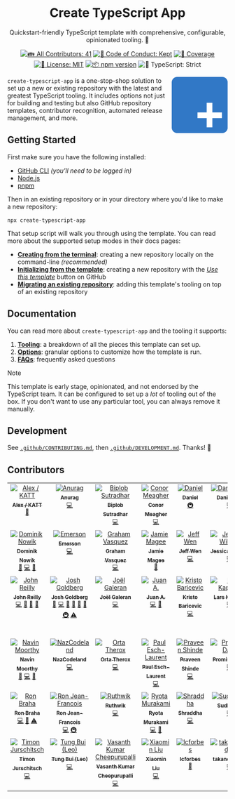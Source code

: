 <h1 align="center">Create TypeScript App</h1>

<p align="center">Quickstart-friendly TypeScript template with comprehensive, configurable, opinionated tooling. 💝</p>

<p align="center">
	<!-- prettier-ignore-start -->
	<!-- ALL-CONTRIBUTORS-BADGE:START - Do not remove or modify this section -->
	<a href="#contributors" target="_blank"><img alt="👪 All Contributors: 41" src="https://img.shields.io/badge/%F0%9F%91%AA_all_contributors-41-21bb42.svg" /></a>
<!-- ALL-CONTRIBUTORS-BADGE:END -->
	<!-- prettier-ignore-end -->
	<a href="https://github.com/JoshuaKGoldberg/create-typescript-app/blob/main/.github/CODE_OF_CONDUCT.md" target="_blank"><img alt="🤝 Code of Conduct: Kept" src="https://img.shields.io/badge/%F0%9F%A4%9D_code_of_conduct-kept-21bb42" /></a>
	<a href="https://codecov.io/gh/JoshuaKGoldberg/create-typescript-app" target="_blank"><img alt="🧪 Coverage" src="https://img.shields.io/codecov/c/github/JoshuaKGoldberg/create-typescript-app?label=%F0%9F%A7%AA%20coverage" /></a>
	<a href="https://github.com/JoshuaKGoldberg/create-typescript-app/blob/main/LICENSE.md" target="_blank"><img alt="📝 License: MIT" src="https://img.shields.io/badge/%F0%9F%93%9D_license-MIT-21bb42.svg"></a>
	<a href="http://npmjs.com/package/create-typescript-app"><img alt="📦 npm version" src="https://img.shields.io/npm/v/create-typescript-app?color=21bb42&label=%F0%9F%93%A6%20npm" /></a>
	<img alt="💪 TypeScript: Strict" src="https://img.shields.io/badge/%F0%9F%92%AA_typescript-strict-21bb42.svg" />
</p>

<img align="right" alt="Project logo: the TypeScript blue square with rounded corners, but a plus sign instead of 'TS'" src="./docs/create-typescript-app.png">

`create-typescript-app` is a one-stop-shop solution to set up a new or existing repository with the latest and greatest TypeScript tooling.
It includes options not just for building and testing but also GitHub repository templates, contributor recognition, automated release management, and more.

## Getting Started

First make sure you have the following installed:

- [GitHub CLI](https://cli.github.com) _(you'll need to be logged in)_
- [Node.js](https://nodejs.org)
- [pnpm](https://pnpm.io)

Then in an existing repository or in your directory where you'd like to make a new repository:

```shell
npx create-typescript-app
```

That setup script will walk you through using the template.
You can read more about the supported setup modes in their docs pages:

- [**Creating from the terminal**](./docs/Creation.md): creating a new repository locally on the command-line _(recommended)_
- [**Initializing from the template**](./docs/Initialization.md): creating a new repository with the [_Use this template_](https://github.com/JoshuaKGoldberg/create-typescript-app/generate) button on GitHub
- [**Migrating an existing repository**](./docs/Migration.md): adding this template's tooling on top of an existing repository

## Documentation

You can read more about `create-typescript-app` and the tooling it supports:

1. [**Tooling**](./docs/Tooling.md): a breakdown of all the pieces this template can set up.
2. [**Options**](./docs/Options.md): granular options to customize how the template is run.
3. [**FAQs**](./docs/FAQs.md): frequently asked questions

> [!NOTE]  
> This template is early stage, opinionated, and not endorsed by the TypeScript team.
> It can be configured to set up a _lot_ of tooling out of the box.
> If you don't want to use any particular tool, you can always remove it manually.

## Development

See [`.github/CONTRIBUTING.md`](./.github/CONTRIBUTING.md), then [`.github/DEVELOPMENT.md`](./.github/DEVELOPMENT.md).
Thanks! 💖

## Contributors

<!-- spellchecker: disable -->
<!-- ALL-CONTRIBUTORS-LIST:START - Do not remove or modify this section -->
<!-- prettier-ignore-start -->
<!-- markdownlint-disable -->
<table>
  <tbody>
    <tr>
      <td align="center" valign="top" width="14.28%"><a href="https://katt.dev"><img src="https://avatars.githubusercontent.com/u/459267?v=4?s=100" width="100px;" alt="Alex / KATT"/><br /><sub><b>Alex / KATT</b></sub></a><br /><a href="https://github.com/JoshuaKGoldberg/create-typescript-app/issues?q=author%3Akatt" title="Bug reports">🐛</a></td>
      <td align="center" valign="top" width="14.28%"><a href="https://github.com/garuna-m6"><img src="https://avatars.githubusercontent.com/u/23234342?v=4?s=100" width="100px;" alt="Anurag"/><br /><sub><b>Anurag</b></sub></a><br /><a href="https://github.com/JoshuaKGoldberg/create-typescript-app/commits?author=garuna-m6" title="Code">💻</a></td>
      <td align="center" valign="top" width="14.28%"><a href="http://biplobsd.me"><img src="https://avatars.githubusercontent.com/u/43641536?v=4?s=100" width="100px;" alt="Biplob Sutradhar"/><br /><sub><b>Biplob Sutradhar</b></sub></a><br /><a href="https://github.com/JoshuaKGoldberg/create-typescript-app/commits?author=biplobsd" title="Code">💻</a></td>
      <td align="center" valign="top" width="14.28%"><a href="https://conormeagher.com/"><img src="https://avatars.githubusercontent.com/u/363781?v=4?s=100" width="100px;" alt="Conor Meagher"/><br /><sub><b>Conor Meagher</b></sub></a><br /><a href="https://github.com/JoshuaKGoldberg/create-typescript-app/commits?author=conrmahr" title="Code">💻</a></td>
      <td align="center" valign="top" width="14.28%"><a href="https://github.com/DanexQ"><img src="https://avatars.githubusercontent.com/u/72567464?v=4?s=100" width="100px;" alt="Daniel"/><br /><sub><b>Daniel</b></sub></a><br /><a href="#infra-DanexQ" title="Infrastructure (Hosting, Build-Tools, etc)">🚇</a></td>
      <td align="center" valign="top" width="14.28%"><a href="https://roe.dev/"><img src="https://avatars.githubusercontent.com/u/28706372?v=4?s=100" width="100px;" alt="Daniel Roe"/><br /><sub><b>Daniel Roe</b></sub></a><br /><a href="https://github.com/JoshuaKGoldberg/create-typescript-app/commits?author=danielroe" title="Code">💻</a></td>
      <td align="center" valign="top" width="14.28%"><a href="https://dominicduffin.uk"><img src="https://avatars.githubusercontent.com/u/26224873?v=4?s=100" width="100px;" alt="Dominic Duffin"/><br /><sub><b>Dominic Duffin</b></sub></a><br /><a href="https://github.com/JoshuaKGoldberg/create-typescript-app/commits?author=dominicduffin1" title="Code">💻</a></td>
    </tr>
    <tr>
      <td align="center" valign="top" width="14.28%"><a href="https://github.com/nowyDEV"><img src="https://avatars.githubusercontent.com/u/12304307?v=4?s=100" width="100px;" alt="Dominik Nowik"/><br /><sub><b>Dominik Nowik</b></sub></a><br /><a href="#tool-nowyDEV" title="Tools">🔧</a> <a href="https://github.com/JoshuaKGoldberg/create-typescript-app/commits?author=nowyDEV" title="Code">💻</a> <a href="#ideas-nowyDEV" title="Ideas, Planning, & Feedback">🤔</a></td>
      <td align="center" valign="top" width="14.28%"><a href="https://github.com/emday4prez"><img src="https://avatars.githubusercontent.com/u/35363144?v=4?s=100" width="100px;" alt="Emerson"/><br /><sub><b>Emerson</b></sub></a><br /><a href="https://github.com/JoshuaKGoldberg/create-typescript-app/commits?author=emday4prez" title="Code">💻</a></td>
      <td align="center" valign="top" width="14.28%"><a href="https://gvasquez.dev"><img src="https://avatars.githubusercontent.com/u/7041175?v=4?s=100" width="100px;" alt="Graham Vasquez"/><br /><sub><b>Graham Vasquez</b></sub></a><br /><a href="https://github.com/JoshuaKGoldberg/create-typescript-app/commits?author=gv14982" title="Code">💻</a></td>
      <td align="center" valign="top" width="14.28%"><a href="https://jamiemagee.co.uk"><img src="https://avatars.githubusercontent.com/u/1358764?v=4?s=100" width="100px;" alt="Jamie Magee"/><br /><sub><b>Jamie Magee</b></sub></a><br /><a href="#ideas-jamiemagee" title="Ideas, Planning, & Feedback">🤔</a></td>
      <td align="center" valign="top" width="14.28%"><a href="https://sinchang.me"><img src="https://avatars.githubusercontent.com/u/3297859?v=4?s=100" width="100px;" alt="Jeff Wen"/><br /><sub><b>Jeff Wen</b></sub></a><br /><a href="https://github.com/JoshuaKGoldberg/create-typescript-app/commits?author=sinchang" title="Code">💻</a></td>
      <td align="center" valign="top" width="14.28%"><a href="https://jessicawilkins.dev/"><img src="https://avatars.githubusercontent.com/u/67210629?v=4?s=100" width="100px;" alt="Jessica Wilkins "/><br /><sub><b>Jessica Wilkins </b></sub></a><br /><a href="https://github.com/JoshuaKGoldberg/create-typescript-app/commits?author=jdwilkin4" title="Code">💻</a></td>
      <td align="center" valign="top" width="14.28%"><a href="https://typescriptcourse.com/tutorials"><img src="https://avatars.githubusercontent.com/u/3806031?v=4?s=100" width="100px;" alt="Joe Previte"/><br /><sub><b>Joe Previte</b></sub></a><br /><a href="https://github.com/JoshuaKGoldberg/create-typescript-app/issues?q=author%3Ajsjoeio" title="Bug reports">🐛</a> <a href="https://github.com/JoshuaKGoldberg/create-typescript-app/commits?author=jsjoeio" title="Code">💻</a></td>
    </tr>
    <tr>
      <td align="center" valign="top" width="14.28%"><a href="https://blog.johnnyreilly.com/"><img src="https://avatars.githubusercontent.com/u/1010525?v=4?s=100" width="100px;" alt="John Reilly"/><br /><sub><b>John Reilly</b></sub></a><br /><a href="https://github.com/JoshuaKGoldberg/create-typescript-app/commits?author=johnnyreilly" title="Code">💻</a> <a href="#ideas-johnnyreilly" title="Ideas, Planning, & Feedback">🤔</a> <a href="https://github.com/JoshuaKGoldberg/create-typescript-app/issues?q=author%3Ajohnnyreilly" title="Bug reports">🐛</a> <a href="#maintenance-johnnyreilly" title="Maintenance">🚧</a></td>
      <td align="center" valign="top" width="14.28%"><a href="http://www.joshuakgoldberg.com"><img src="https://avatars.githubusercontent.com/u/3335181?v=4?s=100" width="100px;" alt="Josh Goldberg"/><br /><sub><b>Josh Goldberg</b></sub></a><br /><a href="https://github.com/JoshuaKGoldberg/create-typescript-app/issues?q=author%3AJoshuaKGoldberg" title="Bug reports">🐛</a> <a href="https://github.com/JoshuaKGoldberg/create-typescript-app/commits?author=JoshuaKGoldberg" title="Code">💻</a> <a href="#maintenance-JoshuaKGoldberg" title="Maintenance">🚧</a> <a href="https://github.com/JoshuaKGoldberg/create-typescript-app/pulls?q=is%3Apr+reviewed-by%3AJoshuaKGoldberg" title="Reviewed Pull Requests">👀</a> <a href="#tool-JoshuaKGoldberg" title="Tools">🔧</a> <a href="https://github.com/JoshuaKGoldberg/create-typescript-app/commits?author=JoshuaKGoldberg" title="Documentation">📖</a> <a href="#infra-JoshuaKGoldberg" title="Infrastructure (Hosting, Build-Tools, etc)">🚇</a> <a href="https://github.com/JoshuaKGoldberg/create-typescript-app/commits?author=JoshuaKGoldberg" title="Tests">⚠️</a></td>
      <td align="center" valign="top" width="14.28%"><a href="https://twitter.com/Jolg42"><img src="https://avatars.githubusercontent.com/u/1328733?v=4?s=100" width="100px;" alt="Joël Galeran"/><br /><sub><b>Joël Galeran</b></sub></a><br /><a href="https://github.com/JoshuaKGoldberg/create-typescript-app/commits?author=jolg42" title="Code">💻</a></td>
      <td align="center" valign="top" width="14.28%"><a href="https://github.com/jaas666"><img src="https://avatars.githubusercontent.com/u/30204147?v=4?s=100" width="100px;" alt="Juan A."/><br /><sub><b>Juan A.</b></sub></a><br /><a href="https://github.com/JoshuaKGoldberg/create-typescript-app/commits?author=jaas666" title="Code">💻</a> <a href="https://github.com/JoshuaKGoldberg/create-typescript-app/commits?author=jaas666" title="Documentation">📖</a></td>
      <td align="center" valign="top" width="14.28%"><a href="https://kristo-baricevic.github.io/"><img src="https://avatars.githubusercontent.com/u/108290619?v=4?s=100" width="100px;" alt="Kristo Baricevic"/><br /><sub><b>Kristo Baricevic</b></sub></a><br /><a href="https://github.com/JoshuaKGoldberg/create-typescript-app/commits?author=kristo-baricevic" title="Code">💻</a></td>
      <td align="center" valign="top" width="14.28%"><a href="https://webpro.nl"><img src="https://avatars.githubusercontent.com/u/456426?v=4?s=100" width="100px;" alt="Lars Kappert"/><br /><sub><b>Lars Kappert</b></sub></a><br /><a href="https://github.com/JoshuaKGoldberg/create-typescript-app/commits?author=webpro" title="Code">💻</a></td>
      <td align="center" valign="top" width="14.28%"><a href="https://github.com/Aslemammad"><img src="https://avatars.githubusercontent.com/u/37929992?v=4?s=100" width="100px;" alt="Mohammad Bagher Abiyat"/><br /><sub><b>Mohammad Bagher Abiyat</b></sub></a><br /><a href="https://github.com/JoshuaKGoldberg/create-typescript-app/commits?author=aslemammad" title="Code">💻</a></td>
    </tr>
    <tr>
      <td align="center" valign="top" width="14.28%"><a href="https://navinmoorthy.me/"><img src="https://avatars.githubusercontent.com/u/39694575?v=4?s=100" width="100px;" alt="Navin Moorthy"/><br /><sub><b>Navin Moorthy</b></sub></a><br /><a href="https://github.com/JoshuaKGoldberg/create-typescript-app/issues?q=author%3Anavin-moorthy" title="Bug reports">🐛</a> <a href="https://github.com/JoshuaKGoldberg/create-typescript-app/commits?author=navin-moorthy" title="Code">💻</a> <a href="#ideas-navin-moorthy" title="Ideas, Planning, & Feedback">🤔</a></td>
      <td align="center" valign="top" width="14.28%"><a href="https://github.com/NazCodeland"><img src="https://avatars.githubusercontent.com/u/113494366?v=4?s=100" width="100px;" alt="NazCodeland"/><br /><sub><b>NazCodeland</b></sub></a><br /><a href="https://github.com/JoshuaKGoldberg/create-typescript-app/commits?author=NazCodeland" title="Code">💻</a></td>
      <td align="center" valign="top" width="14.28%"><a href="https://orta.io"><img src="https://avatars.githubusercontent.com/u/49038?v=4?s=100" width="100px;" alt="Orta Therox"/><br /><sub><b>Orta Therox</b></sub></a><br /><a href="https://github.com/JoshuaKGoldberg/create-typescript-app/commits?author=orta" title="Code">💻</a></td>
      <td align="center" valign="top" width="14.28%"><a href="https://paulisaweso.me/"><img src="https://avatars.githubusercontent.com/u/6335792?v=4?s=100" width="100px;" alt="Paul Esch-Laurent"/><br /><sub><b>Paul Esch-Laurent</b></sub></a><br /><a href="https://github.com/JoshuaKGoldberg/create-typescript-app/commits?author=Pinjasaur" title="Code">💻</a></td>
      <td align="center" valign="top" width="14.28%"><a href="https://praveenshinde.vercel.app/"><img src="https://avatars.githubusercontent.com/u/107350270?v=4?s=100" width="100px;" alt="Praveen Shinde"/><br /><sub><b>Praveen Shinde</b></sub></a><br /><a href="https://github.com/JoshuaKGoldberg/create-typescript-app/commits?author=praveenshinde3" title="Code">💻</a></td>
      <td align="center" valign="top" width="14.28%"><a href="https://github.com/promise-dash"><img src="https://avatars.githubusercontent.com/u/86062880?v=4?s=100" width="100px;" alt="Promise Dash"/><br /><sub><b>Promise Dash</b></sub></a><br /><a href="https://github.com/JoshuaKGoldberg/create-typescript-app/commits?author=promise-dash" title="Code">💻</a></td>
      <td align="center" valign="top" width="14.28%"><a href="https://github.com/RebeccaStevens"><img src="https://avatars.githubusercontent.com/u/7224206?v=4?s=100" width="100px;" alt="Rebecca Stevens"/><br /><sub><b>Rebecca Stevens</b></sub></a><br /><a href="https://github.com/JoshuaKGoldberg/create-typescript-app/commits?author=RebeccaStevens" title="Code">💻</a> <a href="#infra-RebeccaStevens" title="Infrastructure (Hosting, Build-Tools, etc)">🚇</a></td>
    </tr>
    <tr>
      <td align="center" valign="top" width="14.28%"><a href="https://linktr.ee/ronbraha"><img src="https://avatars.githubusercontent.com/u/45559220?v=4?s=100" width="100px;" alt="Ron Braha"/><br /><sub><b>Ron Braha</b></sub></a><br /><a href="https://github.com/JoshuaKGoldberg/create-typescript-app/commits?author=RNR1" title="Code">💻</a> <a href="#design-RNR1" title="Design">🎨</a> <a href="https://github.com/JoshuaKGoldberg/create-typescript-app/commits?author=RNR1" title="Tests">⚠️</a></td>
      <td align="center" valign="top" width="14.28%"><a href="http://ronjeanfrancois.com"><img src="https://avatars.githubusercontent.com/u/105710107?v=4?s=100" width="100px;" alt="Ron Jean-Francois"/><br /><sub><b>Ron Jean-Francois</b></sub></a><br /><a href="https://github.com/JoshuaKGoldberg/create-typescript-app/commits?author=ronthetech" title="Code">💻</a> <a href="#infra-ronthetech" title="Infrastructure (Hosting, Build-Tools, etc)">🚇</a></td>
      <td align="center" valign="top" width="14.28%"><a href="https://github.com/RuthwikReddy09"><img src="https://avatars.githubusercontent.com/u/126862059?v=4?s=100" width="100px;" alt="Ruthwik"/><br /><sub><b>Ruthwik</b></sub></a><br /><a href="https://github.com/JoshuaKGoldberg/create-typescript-app/commits?author=ruthwikreddy09" title="Code">💻</a></td>
      <td align="center" valign="top" width="14.28%"><a href="https://ryota-murakami.github.io/"><img src="https://avatars.githubusercontent.com/u/5501268?v=4?s=100" width="100px;" alt="Ryota Murakami"/><br /><sub><b>Ryota Murakami</b></sub></a><br /><a href="https://github.com/JoshuaKGoldberg/create-typescript-app/commits?author=ryota-murakami" title="Code">💻</a> <a href="https://github.com/JoshuaKGoldberg/create-typescript-app/issues?q=author%3Aryota-murakami" title="Bug reports">🐛</a></td>
      <td align="center" valign="top" width="14.28%"><a href="https://www.shraddha.tech"><img src="https://avatars.githubusercontent.com/u/27571141?v=4?s=100" width="100px;" alt="Shraddha"/><br /><sub><b>Shraddha</b></sub></a><br /><a href="https://github.com/JoshuaKGoldberg/create-typescript-app/commits?author=5hraddha" title="Code">💻</a></td>
      <td align="center" valign="top" width="14.28%"><a href="https://github.com/the-lazy-learner"><img src="https://avatars.githubusercontent.com/u/13695177?v=4?s=100" width="100px;" alt="Sudhansu"/><br /><sub><b>Sudhansu</b></sub></a><br /><a href="https://github.com/JoshuaKGoldberg/create-typescript-app/commits?author=the-lazy-learner" title="Code">💻</a></td>
      <td align="center" valign="top" width="14.28%"><a href="https://github.com/mrswastik-robot"><img src="https://avatars.githubusercontent.com/u/107865087?v=4?s=100" width="100px;" alt="Swastik Patel"/><br /><sub><b>Swastik Patel</b></sub></a><br /><a href="https://github.com/JoshuaKGoldberg/create-typescript-app/commits?author=mrswastik-robot" title="Documentation">📖</a></td>
    </tr>
    <tr>
      <td align="center" valign="top" width="14.28%"><a href="https://www.linkedin.com/in/timonjurschitsch/"><img src="https://avatars.githubusercontent.com/u/103483059?v=4?s=100" width="100px;" alt="Timon Jurschitsch"/><br /><sub><b>Timon Jurschitsch</b></sub></a><br /><a href="https://github.com/JoshuaKGoldberg/create-typescript-app/commits?author=dertimonius" title="Code">💻</a></td>
      <td align="center" valign="top" width="14.28%"><a href="https://github.com/tungbq"><img src="https://avatars.githubusercontent.com/u/85242618?v=4?s=100" width="100px;" alt="Tung Bui (Leo)"/><br /><sub><b>Tung Bui (Leo)</b></sub></a><br /><a href="https://github.com/JoshuaKGoldberg/create-typescript-app/commits?author=tungbq" title="Code">💻</a></td>
      <td align="center" valign="top" width="14.28%"><a href="https://github.com/vasanth9"><img src="https://avatars.githubusercontent.com/u/42891954?v=4?s=100" width="100px;" alt="Vasanth Kumar Cheepurupalli"/><br /><sub><b>Vasanth Kumar Cheepurupalli</b></sub></a><br /><a href="https://github.com/JoshuaKGoldberg/create-typescript-app/commits?author=vasanth9" title="Code">💻</a></td>
      <td align="center" valign="top" width="14.28%"><a href="https://github.com/xl4624"><img src="https://avatars.githubusercontent.com/u/116298054?v=4?s=100" width="100px;" alt="Xiaomin Liu"/><br /><sub><b>Xiaomin Liu</b></sub></a><br /><a href="https://github.com/JoshuaKGoldberg/create-typescript-app/commits?author=xl4624" title="Code">💻</a></td>
      <td align="center" valign="top" width="14.28%"><a href="https://github.com/lcforbes"><img src="https://avatars.githubusercontent.com/u/42080532?v=4?s=100" width="100px;" alt="lcforbes"/><br /><sub><b>lcforbes</b></sub></a><br /><a href="https://github.com/JoshuaKGoldberg/create-typescript-app/issues?q=author%3Alcforbes" title="Bug reports">🐛</a></td>
      <td align="center" valign="top" width="14.28%"><a href="https://github.com/TAKANOME-DEV"><img src="https://avatars.githubusercontent.com/u/79809121?v=4?s=100" width="100px;" alt="takanomedev"/><br /><sub><b>takanomedev</b></sub></a><br /><a href="https://github.com/JoshuaKGoldberg/create-typescript-app/commits?author=TAKANOME-DEV" title="Code">💻</a></td>
    </tr>
  </tbody>
</table>

<!-- markdownlint-restore -->
<!-- prettier-ignore-end -->

<!-- ALL-CONTRIBUTORS-LIST:END -->
<!-- spellchecker: enable -->
